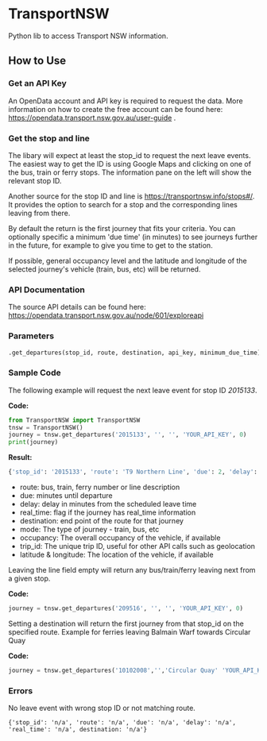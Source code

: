 # TransportNSW
Python lib to access Transport NSW information.

## How to Use

### Get an API Key
An OpenData account and API key is required to request the data. More information on how to create the free account can be found here:
https://opendata.transport.nsw.gov.au/user-guide .

### Get the stop and line
The libary will expect at least the stop_id to request the next leave events. The easiest way to get the ID is using Google Maps and clicking on one of the bus, train or ferry stops. The information pane on the left will show the relevant stop ID.

Another source for the stop ID and line is  https://transportnsw.info/stops#/. It provides the option to search for a stop and the corresponding lines leaving from there. 

By default the return is the first journey that fits your criteria.  You can optionally specific a minimum 'due time' (in minutes) to see journeys further in the future, for example to give you time to get to the station.

If possible, general occupancy level and the latitude and longitude of the selected journey's vehicle (train, bus, etc) will be returned.

### API Documentation
The source API details can be found here: https://opendata.transport.nsw.gov.au/node/601/exploreapi

### Parameters
```python
.get_departures(stop_id, route, destination, api_key, minimum_due_time)
```

### Sample Code
The following example will request the next leave event for stop ID *2015133*.

**Code:**
```python
from TransportNSW import TransportNSW
tnsw = TransportNSW()
journey = tnsw.get_departures('2015133', '', '', 'YOUR_API_KEY', 0)
print(journey)
```
**Result:**
```python
{'stop_id': '2015133', 'route': 'T9 Northern Line', 'due': 2, 'delay': 0, 'real_time': 'y', 'destination': 'Gordon via Lindfield', 'mode': 'Train', 'occupancy': 'n/a', 'trip_id': '151V.1287.126.16.A.8.61670049', 'latitude': -33.89567184448242, 'longitude': 151.1886749267578}
```

* route: bus, train, ferry number or line description
* due: minutes until departure
* delay: delay in minutes from the scheduled leave time
* real_time: flag if the journey has real_time information
* destination: end point of the route for that journey
* mode: The type of journey - train, bus, etc
* occupancy: The overall occupancy of the vehicle, if available
* trip_id: The unique trip ID, useful for other API calls such as geolocation
* latitude & longitude: The location of the vehicle, if available

Leaving the line field empty will return any bus/train/ferry leaving next from a given stop.

**Code:**
```python
journey = tnsw.get_departures('209516', '', '', 'YOUR_API_KEY', 0)
```

Setting a destination will return the first journey from that stop_id on the specified route.  Example for ferries leaving Balmain Warf towards Circular Quay

**Code:**
```python
journey = tnsw.get_departures('10102008','','Circular Quay' 'YOUR_API_KEY')
```

### Errors
No leave event with wrong stop ID or not matching route.
```
{'stop_id': 'n/a', 'route': 'n/a', 'due': 'n/a', 'delay': 'n/a', 'real_time': 'n/a', destination: 'n/a'}
```
